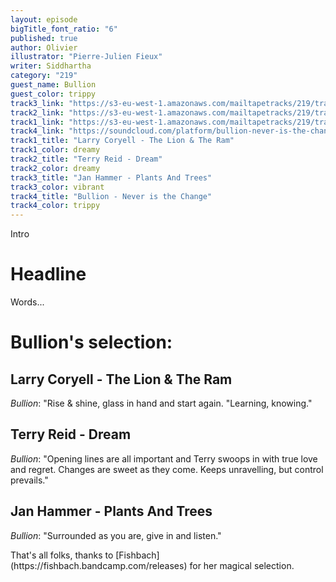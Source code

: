 ```yaml
---
layout: episode
bigTitle_font_ratio: "6"
published: true
author: Olivier
illustrator: "Pierre-Julien Fieux"
writer: Siddhartha
category: "219"
guest_name: Bullion
guest_color: trippy
track3_link: "https://s3-eu-west-1.amazonaws.com/mailtapetracks/219/track1.mp3"
track2_link: "https://s3-eu-west-1.amazonaws.com/mailtapetracks/219/track2.mp3"
track1_link: "https://s3-eu-west-1.amazonaws.com/mailtapetracks/219/track3.mp3"
track4_link: "https://soundcloud.com/platform/bullion-never-is-the-change-boiler-room-debuts"
track1_title: "Larry Coryell - The Lion & The Ram"
track1_color: dreamy
track2_title: "Terry Reid - Dream"
track2_color: dreamy
track3_title: "Jan Hammer - Plants And Trees"
track3_color: vibrant
track4_title: "Bullion - Never is the Change"
track4_color: trippy
---
```

<p id="introduction">Intro</p>

# Headline

Words...
 
# Bullion's selection:

## Larry Coryell - The Lion & The Ram
_Bullion_: "Rise & shine, glass in hand and start again. "Learning, knowing."

## Terry Reid - Dream
_Bullion_: "Opening lines are all important and Terry swoops in with true love and regret. Changes are sweet as they come. Keeps unravelling, but control prevails."

## Jan Hammer - Plants And Trees
_Bullion_: "Surrounded as you are, give in and listen."


<p id="outroduction">
That's all folks, thanks to [Fishbach](https://fishbach.bandcamp.com/releases) for her magical selection.</p>
